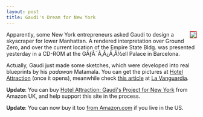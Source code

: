 ```yaml
---
layout: post
title: Gaudi's Dream for New York
---
```


<img style="float: right; margin-left: 8px; margin-bottom: 8px; border: 1px solid #CC0000" src="http://web.lavanguardia.es/lavanguardia/img/20020531/gaudi310502b.jpg"/>Apparently, some New York entrepreneurs asked Gaudi to design a skyscraper for lower Manhattan. A rendered interpretation over Ground Zero, and over the current location of the Empire State Bldg. was presented yesterday in a CD-ROM at the GÃƒÂ¯Ã‚Â¿Ã‚Â½ell Palace in Barcelona.

Actually, Gaudi just made some sketches, which were developed into real blueprints by his <i>padawan</i> Matamala. You can get the pictures at <a href="http://www.hotelattraction.com/">Hotel Attraction</a> (once it opens), meanwhile check <a href="http://www.lavanguardia.es/web/20020531/30016893.html">this article</a> at <a href="http://www.lavanguardia.es/">La Vanguardia</a>.

<b>Update</b>: You can buy <A HREF="http://www.amazon.co.uk/exec/obidos/ASIN/B00006BTDU/victorweb-21">Hotel Attraction: Gaudi's Project for New York</A> from Amazon UK, and help support this site in the process.

<b>Update</b>: You can now buy it too <A HREF="http://www.amazon.com/exec/obidos/ASIN/B00006BTDU/victorweb-20">from Amazon.com</a> if you live in the US.
